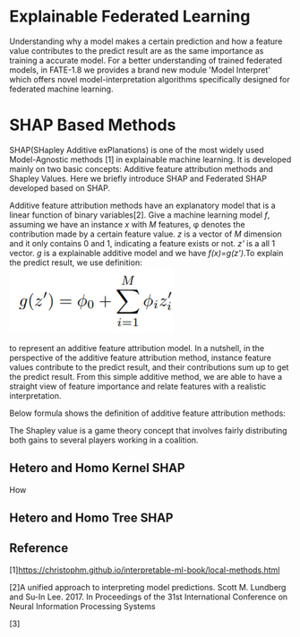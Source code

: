 # Explainable Federated Learning

Understanding why a model makes a certain prediction and how a feature value contributes to the
predict result are as the same importance as training a accurate model. For a better understanding
of trained federated models, in FATE-1.8 we provides a brand new module 'Model Interpret' which
offers novel model-interpretation algorithms specifically designed for federated machine learning.



# SHAP Based Methods

SHAP(SHapley Additive exPlanations) is one of the most widely used Model-Agnostic methods [1] in explainable machine learning. 
It is developed mainly on two basic concepts: Additive feature attribution methods and Shapley Values. 
Here we briefly introduce SHAP and Federated SHAP developed based on SHAP.

Additive feature attribution methods have an explanatory model that is a linear function of binary variables[2].
Give a machine learning model *f*, 
assuming we have an instance *x* with *M* features, φ denotes the contribution  made by a certain feature value. 
*z* is a vector of *M* dimension and it only contains 0 and 1, indicating a feature exists or not. *z'* is a 
all 1 vector. *g* is a explainable additive model and we have *f(x)=g(z')*.To explain the predict result, we use
definition:
![Figure 1: Framework of Federated SecureBoost](../images/additive_model.png)

to represent an additive feature attribution model. In a nutshell, in the perspective of the additive feature attribution method, instance feature values contribute 
to the predict result, and their contributions sum up to get the predict result. From this simple additive method, 
we are able to have a straight view of feature importance and relate features with a realistic interpretation.


Below formula shows the definition of additive feature attribution methods:

The Shapley value is a game theory concept that involves fairly 
distributing both gains to several players working in a coalition.  
      
                        
                       
## Hetero and Homo Kernel SHAP

How

## Hetero and Homo Tree SHAP

## Reference
[1]https://christophm.github.io/interpretable-ml-book/local-methods.html

[2]A unified approach to interpreting model predictions. Scott M. Lundberg and Su-In Lee. 2017. In Proceedings of the 31st International Conference on Neural Information Processing Systems

[3]